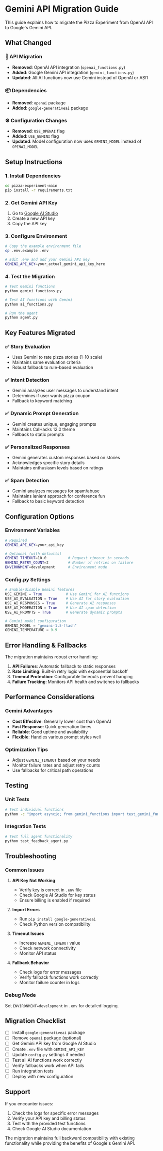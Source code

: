 # Gemini API Migration Guide

This guide explains how to migrate the Pizza Experiment from OpenAI API to Google's Gemini API.

## What Changed

### 🔄 API Migration
- **Removed**: OpenAI API integration (`openai_functions.py`)
- **Added**: Google Gemini API integration (`gemini_functions.py`)
- **Updated**: All AI functions now use Gemini instead of OpenAI or ASI1

### 📦 Dependencies
- **Removed**: `openai` package
- **Added**: `google-generativeai` package

### ⚙️ Configuration Changes
- **Removed**: `USE_OPENAI` flag
- **Added**: `USE_GEMINI` flag
- **Updated**: Model configuration now uses `GEMINI_MODEL` instead of `OPENAI_MODEL`

## Setup Instructions

### 1. Install Dependencies
```bash
cd pizza-experiment-main
pip install -r requirements.txt
```

### 2. Get Gemini API Key
1. Go to [Google AI Studio](https://aistudio.google.com/app/apikey)
2. Create a new API key
3. Copy the API key

### 3. Configure Environment
```bash
# Copy the example environment file
cp .env.example .env

# Edit .env and add your Gemini API key
GEMINI_API_KEY=your_actual_gemini_api_key_here
```

### 4. Test the Migration
```bash
# Test Gemini functions
python gemini_functions.py

# Test AI functions with Gemini
python ai_functions.py

# Run the agent
python agent.py
```

## Key Features Migrated

### ✅ Story Evaluation
- Uses Gemini to rate pizza stories (1-10 scale)
- Maintains same evaluation criteria
- Robust fallback to rule-based evaluation

### ✅ Intent Detection
- Gemini analyzes user messages to understand intent
- Determines if user wants pizza coupon
- Fallback to keyword matching

### ✅ Dynamic Prompt Generation
- Gemini creates unique, engaging prompts
- Maintains CalHacks 12.0 theme
- Fallback to static prompts

### ✅ Personalized Responses
- Gemini generates custom responses based on stories
- Acknowledges specific story details
- Maintains enthusiasm levels based on ratings

### ✅ Spam Detection
- Gemini analyzes messages for spam/abuse
- Maintains lenient approach for conference fun
- Fallback to basic keyword detection

## Configuration Options

### Environment Variables
```bash
# Required
GEMINI_API_KEY=your_api_key

# Optional (with defaults)
GEMINI_TIMEOUT=10.0          # Request timeout in seconds
GEMINI_RETRY_COUNT=2         # Number of retries on failure
ENVIRONMENT=development      # Environment mode
```

### Config.py Settings
```python
# Enable/disable Gemini features
USE_GEMINI = True           # Use Gemini for AI functions
USE_AI_EVALUATION = True    # Use AI for story evaluation
USE_AI_RESPONSES = True     # Generate AI responses
USE_AI_MODERATION = True    # Use AI spam detection
USE_AI_PROMPTS = True       # Generate dynamic prompts

# Gemini model configuration
GEMINI_MODEL = "gemini-1.5-flash"
GEMINI_TEMPERATURE = 0.9
```

## Error Handling & Fallbacks

The migration maintains robust error handling:

1. **API Failures**: Automatic fallback to static responses
2. **Rate Limiting**: Built-in retry logic with exponential backoff
3. **Timeout Protection**: Configurable timeouts prevent hanging
4. **Failure Tracking**: Monitors API health and switches to fallbacks

## Performance Considerations

### Gemini Advantages
- **Cost Effective**: Generally lower cost than OpenAI
- **Fast Response**: Quick generation times
- **Reliable**: Good uptime and availability
- **Flexible**: Handles various prompt styles well

### Optimization Tips
- Adjust `GEMINI_TIMEOUT` based on your needs
- Monitor failure rates and adjust retry counts
- Use fallbacks for critical path operations

## Testing

### Unit Tests
```bash
# Test individual functions
python -c "import asyncio; from gemini_functions import test_gemini_functions; asyncio.run(test_gemini_functions())"
```

### Integration Tests
```bash
# Test full agent functionality
python test_feedback_agent.py
```

## Troubleshooting

### Common Issues

1. **API Key Not Working**
   - Verify key is correct in `.env` file
   - Check Google AI Studio for key status
   - Ensure billing is enabled if required

2. **Import Errors**
   - Run `pip install google-generativeai`
   - Check Python version compatibility

3. **Timeout Issues**
   - Increase `GEMINI_TIMEOUT` value
   - Check network connectivity
   - Monitor API status

4. **Fallback Behavior**
   - Check logs for error messages
   - Verify fallback functions work correctly
   - Monitor failure counter in logs

### Debug Mode
Set `ENVIRONMENT=development` in `.env` for detailed logging.

## Migration Checklist

- [ ] Install `google-generativeai` package
- [ ] Remove `openai` package (optional)
- [ ] Get Gemini API key from Google AI Studio
- [ ] Create `.env` file with `GEMINI_API_KEY`
- [ ] Update `config.py` settings if needed
- [ ] Test all AI functions work correctly
- [ ] Verify fallbacks work when API fails
- [ ] Run integration tests
- [ ] Deploy with new configuration

## Support

If you encounter issues:
1. Check the logs for specific error messages
2. Verify your API key and billing status
3. Test with the provided test functions
4. Check Google AI Studio documentation

The migration maintains full backward compatibility with existing functionality while providing the benefits of Google's Gemini API.